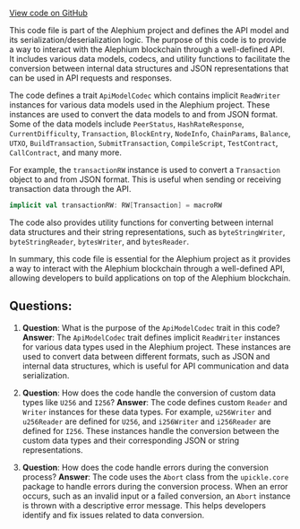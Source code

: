 [View code on GitHub](https://github.com/alephium/alephium/api/src/main/scala/org/alephium/api/ApiModel.scala)

This code file is part of the Alephium project and defines the API model and its serialization/deserialization logic. The purpose of this code is to provide a way to interact with the Alephium blockchain through a well-defined API. It includes various data models, codecs, and utility functions to facilitate the conversion between internal data structures and JSON representations that can be used in API requests and responses.

The code defines a trait `ApiModelCodec` which contains implicit `ReadWriter` instances for various data models used in the Alephium project. These instances are used to convert the data models to and from JSON format. Some of the data models include `PeerStatus`, `HashRateResponse`, `CurrentDifficulty`, `Transaction`, `BlockEntry`, `NodeInfo`, `ChainParams`, `Balance`, `UTXO`, `BuildTransaction`, `SubmitTransaction`, `CompileScript`, `TestContract`, `CallContract`, and many more.

For example, the `transactionRW` instance is used to convert a `Transaction` object to and from JSON format. This is useful when sending or receiving transaction data through the API.

```scala
implicit val transactionRW: RW[Transaction] = macroRW
```

The code also provides utility functions for converting between internal data structures and their string representations, such as `byteStringWriter`, `byteStringReader`, `bytesWriter`, and `bytesReader`.

In summary, this code file is essential for the Alephium project as it provides a way to interact with the Alephium blockchain through a well-defined API, allowing developers to build applications on top of the Alephium blockchain.
## Questions: 
 1. **Question**: What is the purpose of the `ApiModelCodec` trait in this code?
   **Answer**: The `ApiModelCodec` trait defines implicit `ReadWriter` instances for various data types used in the Alephium project. These instances are used to convert data between different formats, such as JSON and internal data structures, which is useful for API communication and data serialization.

2. **Question**: How does the code handle the conversion of custom data types like `U256` and `I256`?
   **Answer**: The code defines custom `Reader` and `Writer` instances for these data types. For example, `u256Writer` and `u256Reader` are defined for `U256`, and `i256Writer` and `i256Reader` are defined for `I256`. These instances handle the conversion between the custom data types and their corresponding JSON or string representations.

3. **Question**: How does the code handle errors during the conversion process?
   **Answer**: The code uses the `Abort` class from the `upickle.core` package to handle errors during the conversion process. When an error occurs, such as an invalid input or a failed conversion, an `Abort` instance is thrown with a descriptive error message. This helps developers identify and fix issues related to data conversion.